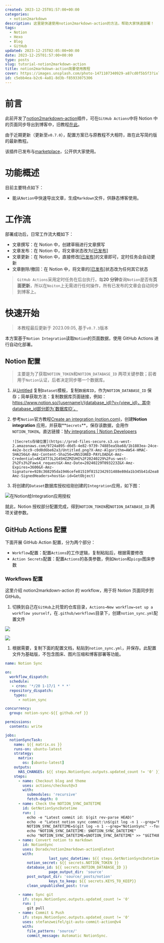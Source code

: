 ```yaml
---
created: 2023-12-25T01:57:00+00:00
categories:
  - notion2markdown
description: 这里是快速使用notion2markdown-action的方法，帮助大家快速部署！
tags:
  - Notion
  - Hexo
  - Blog
  - GitHub
updated: 2023-12-25T02:05:00+00:00
date: 2023-12-25T01:57:00+00:00
type: posts
slug: tutorial-notion2markdown-action
title: notion2markdown-action简要使用教程
cover: https://images.unsplash.com/photo-1471107340929-a87cd0f5b5f3?ixlib=rb-4.0.3&q=85&fm=jpg&crop=entropy&cs=srgb
id: c5ebb4ea-b2c6-4a81-8d3b-f85933075306
---
```


# 前言

此前开发了[notion2markdown-action](https://github.com/Doradx/notion2markdown-action)插件，可在`GitHub Actions`中将 Notion 中的页面同步导出到博客中，旧教程[在此](https://blog.cuger.cn/p/634642fd/)。

由于近期更新（更新至`v0.7.0`），配置方案已与原教程不大相符，故在此写简约版的最新教程。

该插件已发布与[marketplace](https://github.com/marketplace/actions/notion2markdown-action)，公开供大家使用。

# 功能概述

目前主要特点如下：

- 能从`Notion`中快速导出文章，生成`Markdown`文件，供静态博客使用。

# 工作流

部署成功后，日常工作流大概如下：

- 文章撰写：在 Notion 中，创建草稿进行文章撰写
- 文章发布：在 Notion 中，将文章状态改为<u>[已发布]</u>
- 文章更新：在 Notion 中，直接修改<u>[已发布]</u>的文章即可，定时任务会自动更新
- 文章删除/撤回：在 Notion 中，将文章的<u>[已发布]</u>状态改为任何其它状态

> `GitHub Actions`采用定时任务在后台执行，每**20 分钟**查询`Notion`是否有**页面更新**，所以在`Noiton`上无需进行任何操作，所有已发布的文章会自动同步到博客上。

# 快速开始

> 本教程最后更新于 2023.09.05, 基于`v0.7.3`版本

本方案基于`Notion Integration`读取`Notion`的页面数据，使用 GitHub Actions 进行自动化部署。

## Notion 配置

> 主要是为了获取`NOTION_TOKEN`和`NOTION_DATABASE_ID` 两项关键参数；前者用于`Notion`认证，后者决定同步哪一个数据库。

1.  从[Untitled](https://www.notion.so/397943b2d0384e15ba69448900823984) 复制`Dataset`模板，复制`数据库ID`，作为`NOTION_DATABASE_ID` 保存；简单获取方法：复制数据库页面链接，例如：https://www.notion.so/{username}/{database_id}?v={view_id}，其中database_id部分即为`数据库ID`。
2.  参考`Notion`官方教程[Create an integration (notion.com)](https://developers.notion.com/docs/create-a-notion-integration)，创建**Notion integration**
    应用，并获取**`Secrets`**，保存该数据，会用作`NOTION_TOKEN`。直达链接：[My integrations | Notion Developers](https://www.notion.so/my-integrations)

        ![Secrets存储位置](https://prod-files-secure.s3.us-west-2.amazonaws.com/9724a895-d6d5-4e82-9739-74885ea5ba68/1b1883ea-24ce-4e2e-bcc9-c0d0d6be62a3/Untitled.png?X-Amz-Algorithm=AWS4-HMAC-SHA256&X-Amz-Content-Sha256=UNSIGNED-PAYLOAD&X-Amz-Credential=AKIAT73L2G45HZZMZUHI%2F20240229%2Fus-west-2%2Fs3%2Faws4_request&X-Amz-Date=20240229T093223Z&X-Amz-Expires=3600&X-Amz-Signature=928c368295da1946cefe81519f8152342931488e80da1b345b41d2ea8e9a7407&X-Amz-SignedHeaders=host&x-id=GetObject)

3.  将创建的`Dataset`数据库授权给刚创建的`Integration`应用，如下图：

![在Notion给Integration应用授权](https://prod-files-secure.s3.us-west-2.amazonaws.com/9724a895-d6d5-4e82-9739-74885ea5ba68/6d2f3047-beae-41a2-984e-be64b9ddc508/Untitled.png?X-Amz-Algorithm=AWS4-HMAC-SHA256&X-Amz-Content-Sha256=UNSIGNED-PAYLOAD&X-Amz-Credential=AKIAT73L2G45HZZMZUHI%2F20240229%2Fus-west-2%2Fs3%2Faws4_request&X-Amz-Date=20240229T093223Z&X-Amz-Expires=3600&X-Amz-Signature=b64cc107167a6518b8cd9500030005ab331709000f28002ce18bad9cb77957d4&X-Amz-SignedHeaders=host&x-id=GetObject)

就此，Notion 授权部分配置完成，得到`NOTION_TOKEN`和`NOTION_DATABASE_ID` 两项关键参数。

## GitHub Actions 配置

下面开展 GitHub Action 配置，分为两个部分：

- `Workflow`配置：配置`Actions`的工作逻辑，复制粘贴后，根据需要修改
- `Action Secrets`配置：配置`Actions`的各类参数，例如`Notion`和`picgo`图床参数

### Workflows 配置

这里介绍 notion2markdown-action 的 workflow，用于将 Notion 页面同步到 GitHub。

1. 切换到自己在`GitHub`上托管的仓库目录，`Actions→New workflow→set up a workflow yourself`，在`.github/workflows`目录下，创建`notion_sync.yml`配置文件

![](https://prod-files-secure.s3.us-west-2.amazonaws.com/9724a895-d6d5-4e82-9739-74885ea5ba68/b48514df-cd08-4734-b3bc-0fbb9220f659/Untitled.png?X-Amz-Algorithm=AWS4-HMAC-SHA256&X-Amz-Content-Sha256=UNSIGNED-PAYLOAD&X-Amz-Credential=AKIAT73L2G45HZZMZUHI%2F20240229%2Fus-west-2%2Fs3%2Faws4_request&X-Amz-Date=20240229T093223Z&X-Amz-Expires=3600&X-Amz-Signature=4edaa634132487334cb4e99a2954b90400d3274eab2081143cdd184fe7af462f&X-Amz-SignedHeaders=host&x-id=GetObject)

![](https://prod-files-secure.s3.us-west-2.amazonaws.com/9724a895-d6d5-4e82-9739-74885ea5ba68/3d83d3ac-75f2-4a52-b72e-1de3dce56cf5/Untitled.png?X-Amz-Algorithm=AWS4-HMAC-SHA256&X-Amz-Content-Sha256=UNSIGNED-PAYLOAD&X-Amz-Credential=AKIAT73L2G45HZZMZUHI%2F20240229%2Fus-west-2%2Fs3%2Faws4_request&X-Amz-Date=20240229T093223Z&X-Amz-Expires=3600&X-Amz-Signature=49da1dec6ecaab5a812620ac04ae309ecdb64cc29cffa36596bcf9023640f653&X-Amz-SignedHeaders=host&x-id=GetObject)

1. 根据需要，复制下面的配置文档，粘贴到`notion_sync.yml`，并保存。此配置文件为基础版，不包含图床、图片压缩和博客部署等功能。

```yaml
name: Notion Sync

on:
  workflow_dispatch:
  schedule:
   - cron: '*/20 1-17/1 * * *'
  repository_dispatch:
    types:
      - notion_sync

concurrency:
  group: notion-sync-${{ github.ref }}

permissions:
  contents: write

jobs:
  notionSyncTask:
    name: ${{ matrix.os }}
    runs-on: ubuntu-latest
    strategy:
      matrix:
        os: [ubuntu-latest]
    outputs:
      HAS_CHANGES: ${{ steps.NotionSync.outputs.updated_count != '0' }}
    steps:
      - name: Checkout blog and theme
        uses: actions/checkout@v3
        with:
          submodules: 'recursive'
          fetch-depth: 0
      - name: Check the NOTION_SYNC_DATETIME
        id: GetNotionSyncDatetime
        run: |
          echo -e "Latest commit id: $(git rev-parse HEAD)"
          echo -e "Latest notion sync commit:\n$(git log -n 1 --grep="NotionSync")"
          NOTION_SYNC_DATETIME=$(git log -n 1 --grep="NotionSync" --format="%aI")
          echo "NOTION_SYNC_DATETIME: $NOTION_SYNC_DATETIME"
          echo "NOTION_SYNC_DATETIME=$NOTION_SYNC_DATETIME" >> "$GITHUB_OUTPUT"
      - name: Convert notion to markdown
        id: NotionSync
        uses: Doradx/notion2markdown-action@latest
        with:
					last_sync_datetime: ${{ steps.GetNotionSyncDatetime.outputs.NOTION_SYNC_DATETIME }}
          notion_secret: ${{ secrets.NOTION_TOKEN }}
          database_id: ${{ secrets.NOTION_DATABASE_ID }}
					page_output_dir: 'source'
          post_output_dir: 'source/_posts/notion'
					keys_to_keep: ${{ secrets.KEYS_TO_KEEP}}
          clean_unpublished_post: true

      - name: Sync git
        if: steps.NotionSync.outputs.updated_count != '0'
        run: |
          git pull
      - name: Commit & Push
        if: steps.NotionSync.outputs.updated_count != '0'
        uses: stefanzweifel/git-auto-commit-action@v4
        with:
          file_pattern: 'source/'
          commit_message: Automatic NotionSync.
```
